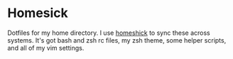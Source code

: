 # Homesick

Dotfiles for my home directory. I use [homeshick](https://github.com/andsens/homeshick)
to sync these across systems. It's got bash and zsh rc files, my zsh theme,
some helper scripts, and all of my vim settings.
